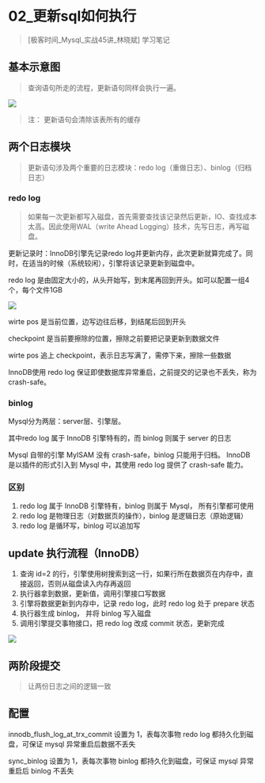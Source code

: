 # 02_更新sql如何执行
>[极客时间_Mysql_实战45讲_林晓斌] 学习笔记

## 基本示意图
> 查询语句所走的流程，更新语句同样会执行一遍。

![](https://yangc91.oss-cn-hongkong.aliyuncs.com/imgs/20191120224727.png)

> 注： 更新语句会清除该表所有的缓存

## 两个日志模块
> 更新语句涉及两个重要的日志模块：redo log（重做日志）、binlog（归档日志）

### redo log

> 如果每一次更新都写入磁盘，首先需要查找该记录然后更新，IO、查找成本太高。因此使用WAL（write Ahead Logging）技术，先写日志，再写磁盘。

更新记录时：InnoDB引擎先记录redo log并更新内存，此次更新就算完成了。同时，在适当的时候（系统较闲），引擎将该记录更新到磁盘中。

redo log 是由固定大小的，从头开始写，到末尾再回到开头。如可以配置一组4个，每个文件1GB

![](https://yangc91.oss-cn-hongkong.aliyuncs.com/imgs/20191124193405.png)

wirte pos 是当前位置，边写边往后移，到结尾后回到开头

checkpoint 是当前要擦除的位置，擦除之前要把记录更新到数据文件

wirte pos 追上 checkpoint，表示日志写满了，需停下来，擦除一些数据

InnoDB使用 redo log 保证即使数据库异常重启，之前提交的记录也不丢失，称为crash-safe。

### binlog
Mysql分为两层：server层、引擎层。

其中redo log 属于 InnoDB 引擎特有的，而 binlog 则属于 server 的日志

Mysql 自带的引擎 MyISAM 没有 crash-safe，binlog 只能用于归档。 InnoDB 是以插件的形式引入到 Mysql 中，其使用 redo log 提供了 crash-safe 能力。


### 区别

  1. redo log 属于 InnoDB 引擎特有，binlog 则属于 Mysql， 所有引擎都可使用
  2. redo log 是物理日志（对数据页的操作），binlog 是逻辑日志（原始逻辑）
  3. redo log 是循环写，binlog 可以追加写

## update 执行流程（InnoDB）
  1. 查询 id=2 的行，引擎使用树搜索到这一行，如果行所在数据页在内存中，直接返回，否则从磁盘读入内存再返回
  2. 执行器拿到数据，更新值，调用引擎接口写数据
  3. 引擎将数据更新到内存中，记录 redo log，此时 redo log 处于 prepare 状态
  4. 执行器生成 binlog， 并将 binlog 写入磁盘
  5. 调用引擎提交事物接口，把 redo log 改成 commit 状态，更新完成

  ![](https://yangc91.oss-cn-hongkong.aliyuncs.com/imgs/20191124195419.png)

## 两阶段提交

> 让两份日志之间的逻辑一致

## 配置
innodb_flush_log_at_trx_commit 设置为 1，表每次事物 redo log 都持久化到磁盘，可保证 mysql 异常重启后数据不丢失

sync_binlog 设置为 1，表每次事物 binlog 都持久化到磁盘，可保证 mysql 异常重启后 binlog 不丢失
